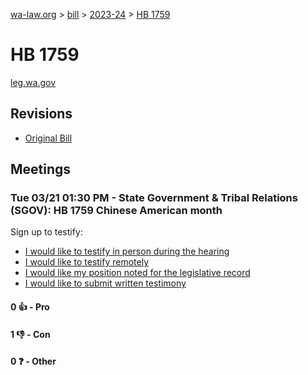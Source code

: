 [wa-law.org](/) > [bill](/bill/) > [2023-24](/bill/2023-24/) > [HB 1759](/bill/2023-24/hb/1759/)

# HB 1759
[leg.wa.gov](https://app.leg.wa.gov/billsummary?BillNumber=1759&Year=2023&Initiative=false)

## Revisions
* [Original Bill](1/)

## Meetings
### Tue 03/21 01:30 PM - State Government & Tribal Relations (SGOV): HB 1759 Chinese American month
Sign up to testify:
* [I would like to testify in person during the hearing](https://app.leg.wa.gov/csi/Testifier/Add?chamber=House&mId=31108&aId=153857&caId=22395&tId=1)
* [I would like to testify remotely](https://app.leg.wa.gov/csi/Testifier/Add?chamber=House&mId=31108&aId=153857&caId=22395&tId=2)
* [I would like my position noted for the legislative record](https://app.leg.wa.gov/csi/Testifier/Add?chamber=House&mId=31108&aId=153857&caId=22395&tId=3)
* [I would like to submit written testimony](https://app.leg.wa.gov/csi/Testifier/Add?chamber=House&mId=31108&aId=153857&caId=22395&tId=4)

#### 0 👍 - Pro

#### 1 👎 - Con

#### 0 ❓ - Other
